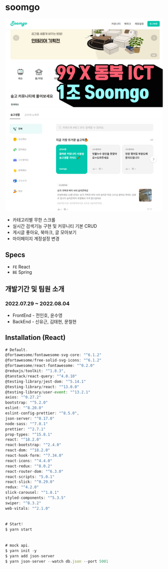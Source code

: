# soomgo

![img](./public/images/readme_md_1.jpg)
![img](./public/images/readme_md_2.png)

- 카테고리별 무한 스크롤
- 실시간 검색기능 구현 및 커뮤니티 기본 CRUD
- 게시글 좋아요, 북마크, 글 모아보기
- 마이페이지 계정설정 변경

## Specs

- `FE` React
- `BE` Spring

## 개발기간 및 팀원 소개

### 2022.07.29 ~ 2022.08.04

- FrontEnd - 전인호, 윤수영
- BackEnd - 신유근, 김태현, 문철현

## Installation (React)

```javascript
# Default.
@fortawesome/fontawesome-svg-core: "^6.1.2"
@fortawesome/free-solid-svg-icons: "^6.1.2"
@fortawesome/react-fontawesome: "^0.2.0"
@reduxjs/toolkit: "^1.8.3",
@tanstack/react-query: "^4.0.10"
@testing-library/jest-dom: "^5.14.1"
@testing-library/react: "^13.0.0"
@testing-library/user-event: "^13.2.1"
axios: "^0.27.2"
bootstrap: "^5.2.0"
eslint: "^8.20.0"
eslint-config-prettier: "^8.5.0",
json-server: "^0.17.0"
node-sass: "^7.0.1"
prettier: "^2.7.1"
prop-types: "^15.8.1"
react: "^18.2.0"
react-bootstrap: "^2.4.0"
react-dom: "^18.2.0"
react-hook-form: "^7.34.0"
react-icons: "^4.4.0"
react-redux: "^8.0.2"
react-router-dom: "^6.3.0"
react-scripts: "5.0.1"
react-slick: "^0.29.0"
redux: "^4.2.0"
slick-carousel: "^1.8.1"
styled-components: "^5.3.5"
swiper: "^8.3.2"
web-vitals: "^2.1.0"


# Start!
$ yarn start


# mock api.
$ yarn init -y
$ yarn add json-server
$ yarn json-server --watch db.json --port 5001

```

